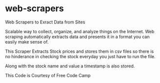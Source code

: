 # web-scrapers
Web Scrapers to Exract Data from Sites

Scalable way to collect, organize, and analyze things on the Internet.
Web scraping automatically extracts data and presents it in a format you can easily make sense of.

This Scraper Extracts Stock prices and stores them in csv files so there is no hinderance in checking the stock everyday you just have to run the file.

Along with the stock name and value a timestamp is also stored.

This Code is Courtesy of Free Code Camp 
